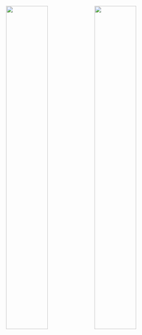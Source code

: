 <a href="https://metrics.lecoq.io/about/giann"><img src="metrics-base.svg" align="left" width="47.5%"></img></a>
<a href="https://metrics.lecoq.io/about/giann"><img src="metrics-achievements.svg" align="left" width="47.5%"></img></a>
